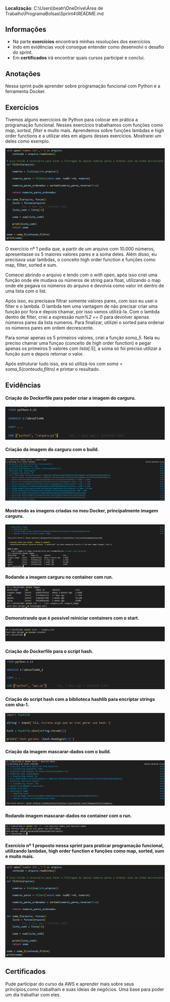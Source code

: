 ####
**Localização**: C:\Users\beatr\OneDrive\Área de Trabalho\ProgramaBolsas\Sprint4\README.md

## Informações
* Na parte **exercícios** encontrará minhas resoluções dos exercícios.
* Indo em evidências você consegue entender como desenvolvi o desafio do sprint.
* Em **certificados** irá encontrar quais cursos participei e conclui.

## Anotações

Nessa sprint pude aprender sobre programação funcional com Python e a ferramenta Docker. 

## Exercícios

Tivemos alguns exercícios de Python para colocar em prática a programação funcional. Nesses exercícios trabalhamos com funções como *map*, *sorted*, *filter* e muito mais. Aprendemos sobre funções lambdas e high order functions e a utilizar eles em alguns desses exercícios. Mostrarei um deles como exemplo. 

![](./evidencias/ex1.png)

O exercício nº 1 pedia que, a partir de um arquivo com 10.000 números, apresentasse os 5 maiores valores pares e a soma deles. Além disso, eu precisava usar lambdas, o conceito high order function e funções como map, filter, sorted e sum. 

Comecei abrindo o arquivo e lendo com o *with open*, após isso criei uma função onde ele mudava os números de string para float, utilizando o map onde ele pegava os números do arquivo e devolvia como valor int dentro de uma lista com o list. 

Após isso, eu precisava filtrar somente valores pares, com isso eu usei o filter e o lambda. O lambda tem uma vantagem de não precisar criar uma função por fora e depois chamar, por isso vamos utilizá-la. Com o lambda dentro de filter, criei a expressão *num%2 == 0* para devolver apenas números pares da lista numeros. Para finalizar, utilizei o sorted para ordenar os números pares em ordem decrescente.

Para somar apenas os 5 primeiros valores, criei a função *soma_5*. Nela eu preciso chamar uma funçao (conceito de high order function) e pegar apenas os primeiros 5 valores com *lista[:5]*, a soma só foi preciso utilizar a função *sum* e depois retornar o valor.

Após estruturar tudo isso, era só utilizá-los com *soma = soma_5(conteudo,filtro)* e printar o resultado. 

## Evidências

#### Criação do Dockerfile para poder criar a imagem do carguru.
![](./evidencias/docker_carguru.png)

#### Criação da imagem do carguru com o build.
![](./evidencias/criando_imagem.png)

#### Mostrando as imagens criadas no meu Docker, principalmente imagem carguru.
![](./evidencias/imagem_carguru_criada.png)

#### Rodando a imagem carguru no container com run.
![](./evidencias/rodando_nocontainer.png)

#### Demonstrando que é possível reiniciar containers com o start.
![](./evidencias/reiniciando_cont.png)

#### Criação do Dockerfile para o script hash.
![](./evidencias/dockerHash.png)

#### Criação do script hash com a biblioteca hashlib para encriptar strings com sha-1.
![](./evidencias/script_hash.png)

#### Criação da imagem mascarar-dados com o build.
![](./evidencias/mascarar-dados_image.png)

#### Rodando imagem mascarar-dados no container com o run.
![](./evidencias/rodando_imagemhash.png)

#### Exercício nº 1 proposto nessa sprint para praticar programação funcional, utilizando lambdas, high order function e funções como map, sorted, sum e muito mais. 
![](./evidencias/ex1.png)

## Certificados

Pude participar do curso da AWS  e aprender mais sobre seus príncipios,como trabalham e suas ideias de negócios. Uma base para poder um dia trabalhar com eles.

![]()